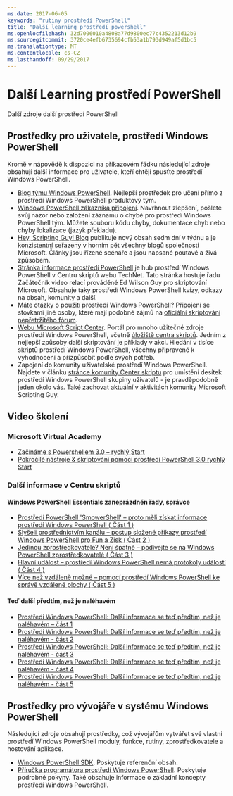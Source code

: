```yaml
---
ms.date: 2017-06-05
keywords: "rutiny prostředí PowerShell"
title: "Další learning prostředí powershell"
ms.openlocfilehash: 32d7006010a4808a77d9800ec77c4352213d12b9
ms.sourcegitcommit: 3720ce4efb6735694cfb53a1b793d949af5d1bc5
ms.translationtype: MT
ms.contentlocale: cs-CZ
ms.lasthandoff: 09/29/2017
---
```

# <a name="more-powershell-learning"></a>Další Learning prostředí PowerShell

Další zdroje další prostředí PowerShell  

## <a name="resources-for-windows-powershell-users"></a>Prostředky pro uživatele, prostředí Windows PowerShell

Kromě v nápovědě k dispozici na příkazovém řádku následující zdroje obsahují další informace pro uživatele, kteří chtějí spusťte prostředí Windows PowerShell.

- [Blog týmu Windows PowerShell](http://blogs.msdn.com/b/powershell/). Nejlepší prostředek pro učení přímo z prostředí Windows PowerShell produktový tým.
- [Windows PowerShell zákazníka připojení](http://Connect.Microsoft.com/PowerShell). Navrhnout zlepšení, pošlete svůj názor nebo založení záznamu o chybě pro prostředí Windows PowerShell tým. Můžete souboru kódu chyby, dokumentace chyb nebo chyby lokalizace (jazyk překladu).
- [Hey, Scripting Guy! Blog](https://blogs.technet.microsoft.com/heyscriptingguy/) publikuje nový obsah sedm dní v týdnu a je konzistentní seřazeny v horním pět všechny blogů společnosti Microsoft. Články jsou řízené scénáře a jsou napsané poutavé a živá způsobem.
- [Stránka informace prostředí PowerShell](https://blogs.technet.microsoft.com/heyscriptingguy/2015/01/04/weekend-scripter-the-best-ways-to-learn-powershell/) je hub prostředí Windows PowerShell v Centru skriptů webu TechNet. Tato stránka hostuje řadu Začátečník video relací prováděné Ed Wilson Guy pro skriptování Microsoft. Obsahuje taky prostředí Windows PowerShell kvízy, odkazy na obsah, komunity a další.
- Máte otázky o použití prostředí Windows PowerShell? Připojení se stovkami jiné osoby, které mají podobné zájmů na [oficiální skriptování nepřetržitého fórum](http://social.technet.microsoft.com/forums/itcg/threads/).
- [Webu Microsoft Script Center](https://technet.microsoft.com/scriptcenter). Portál pro mnoho užitečné zdroje prostředí Windows PowerShell, včetně [úložiště centra skriptů](http://gallery.technet.microsoft.com/scriptcenter/). Jedním z nejlepší způsoby další skriptování je příklady v akci. Hledání v tisíce skriptů prostředí Windows PowerShell, všechny připravené k vyhodnocení a přizpůsobit podle svých potřeb.
- Zapojení do komunity uživatelské prostředí Windows PowerShell. Najdete v článku [stránce komunity Center skriptu](https://technet.microsoft.com/scriptcenter/hh182567.aspx) pro umístění desítek prostředí Windows PowerShell skupiny uživatelů - je pravděpodobně jeden okolo vás. Také zachovat aktuální v aktivitách komunity Microsoft Scripting Guy.

## <a name="video-training"></a>Video školení

### <a name="microsoft-virtual-academy"></a>Microsoft Virtual Academy
- [Začínáme s Powershellem 3.0 – rychlý Start](https://mva.microsoft.com/en-US/training-courses/getting-started-with-powershell-30-jump-start-8276)
- [Pokročilé nástroje & skriptování pomocí prostředí PowerShell 3.0 rychlý Start](https://mva.microsoft.com/en-US/training-courses/advanced-tools-scripting-with-powershell-30-jump-start-8231)

### <a name="script-center-learn"></a>Další informace v Centru skriptů
#### <a name="windows-powershell-essentials-for-the-busy-admin-series"></a>Windows PowerShell Essentials zaneprázdněn řady, správce
- [Prostředí PowerShell 'SmowerShell' – proto měli získat informace prostředí Windows PowerShell &#40; Část 1 &#41;](http://dlbmodigital.microsoft.com/webcasts/wmv/23976_Dnl_L.wmv)
- [Slyšeli prostřednictvím kanálu – postup složené příkazy prostředí Windows PowerShell pro Fun a Zisk &#40; Část 2 &#41;](http://dlbmodigital.microsoft.com/webcasts/wmv/23977_Dnl_L.wmv)
- [Jedinou zprostředkovatele? Není špatně – podívejte se na Windows PowerShell zprostředkovatelé &#40; Část 3 &#41;](http://dlbmodigital.microsoft.com/webcasts/wmv/23978_Dnl_L.wmv)
- [Hlavní událost – prostředí Windows PowerShell nemá protokoly událostí &#40; Část 4 &#41;](http://dlbmodigital.microsoft.com/webcasts/wmv/23979_Dnl_L.wmv)
- [Více než vzdáleně možné – pomocí prostředí Windows PowerShell ke správě vzdálené plochy &#40; Část 5 &#41;](http://dlbmodigital.microsoft.com/webcasts/wmv/23980_Dnl_L.wmv)

#### <a name="learn-it-now-before-its-an-emergency"></a>Teď další předtím, než je naléhavém
- [Prostředí Windows PowerShell: Další informace se teď předtím, než je naléhavém – část 1](http://dlbmodigital.microsoft.com/webcasts/wmv/1032481530_Dnl_L.wmv)
- [Prostředí Windows PowerShell: Další informace se teď předtím, než je naléhavém - část 2](http://dlbmodigital.microsoft.com/webcasts/wmv/1032481542_Dnl_L.wmv)
- [Prostředí Windows PowerShell: Další informace se teď předtím, než je naléhavém - část 3](http://dlbmodigital.microsoft.com/webcasts/wmv/1032481548_Dnl_L.wmv)
- [Prostředí Windows PowerShell: Další informace se teď předtím, než je naléhavém - část 4](http://dlbmodigital.microsoft.com/webcasts/wmv/1032481552_Dnl_L.wmv)
- [Prostředí Windows PowerShell: Další informace se teď předtím, než je naléhavém - část 5](http://dlbmodigital.microsoft.com/webcasts/wmv/1032481554_Dnl_L.wmv)

## <a name="resources-for-windows-powershell-developers"></a>Prostředky pro vývojáře v systému Windows PowerShell

Následující zdroje obsahují prostředky, což vývojářům vytvářet své vlastní prostředí Windows PowerShell moduly, funkce, rutiny, zprostředkovatele a hostování aplikace.

- [Windows PowerShell SDK](http://go.microsoft.com/fwlink/p/?LinkID=89595). Poskytuje referenční obsah.
- [Příručka programátora prostředí Windows PowerShell](http://go.microsoft.com/fwlink/p/?LinkID=89596). Poskytuje podrobné pokyny. Také obsahuje informace o základní koncepty prostředí Windows PowerShell.

